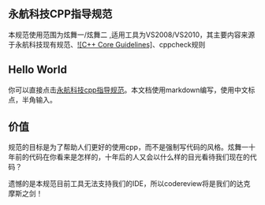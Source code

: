 ## 永航科技CPP指导规范
本规范使用范围为炫舞一/炫舞二 ,适用工具为VS2008/VS2010，其主要内容来源于永航科技现有规范、[![C++ Core Guidelines]](http://isocpp.github.io/CppCoreGuidelines/CppCoreGuidelines)、cppcheck规则

## Hello World
你可以直接点击[永航科技cpp指导规范](CppGuidlines.md)。本文档使用markdown编写，使用中文标点，半角输入。

## 价值
规范的目标是为了帮助人们更好的使用cpp，而不是强制写代码的风格。炫舞一十年前的代码在你看来是怎样的，十年后的人又会以什么样的目光看待我们现在的代码？

遗憾的是本规范目前工具无法支持我们的IDE，所以codereview将是我们的达克摩斯之剑！

